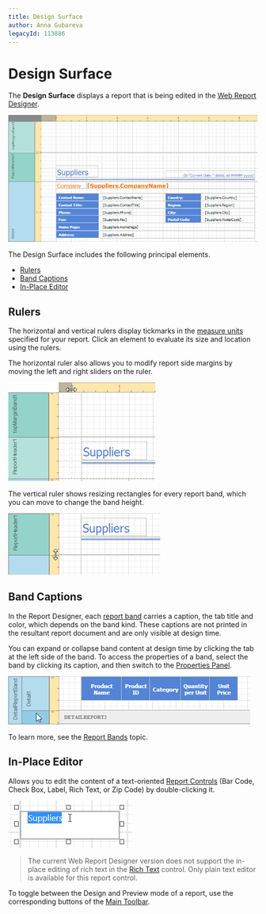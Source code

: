 ```yaml
---
title: Design Surface
author: Anna Gubareva
legacyId: 113886
---
```

# Design Surface
The **Design Surface** displays a report that is being edited in the [Web Report Designer](../../report-designer.md).

![web-designer-surface](../../../images/img24600.png)

The Design Surface includes the following principal elements.
* [Rulers](#rulers)
* [Band Captions](#bandcaptions)
* [In-Place Editor](#inplaceeditor)

## <a name="rulers"/>Rulers
The horizontal and vertical rulers display tickmarks in the [measure units](../creating-reports/basic-operations/change-measurement-units-of-a-report.md) specified for your report. Click an element to evaluate its size and location using the rulers.

The horizontal ruler also allows you to modify report side margins by moving the left and right sliders on the ruler.

![web-designer-surface-horizontal-ruler](../../../images/img24593.png)

The vertical ruler shows resizing rectangles for every report band, which you can move to change the band height.

![web-designer-surface-vertical-ruler](../../../images/img24594.png)

## <a name="bandcaptions"/>Band Captions
In the Report Designer, each [report band](../report-elements/report-bands.md) carries a caption, the tab title and color, which depends on the band kind. These captions are not printed in the resultant report document and are only visible at design time.

You can expand or collapse band content at design time by clicking the tab at the left side of the band. To access the properties of a band, select the band by clicking its caption, and then switch to the [Properties Panel](properties-panel.md).

![web-designer-surface-band](../../../images/img24598.png)

To learn more, see the [Report Bands](../report-elements/report-bands.md) topic.

## <a name="inplaceeditor"/>In-Place Editor
Allows you to edit the content of a text-oriented [Report Controls](../report-elements/report-controls.md) (Bar Code, Check Box, Label, Rich Text, or Zip Code) by double-clicking it.

![web-designer-surface-in-place-editor](../../../images/img24599.png)

> The current Web Report Designer version does not support the in-place editing of rich text in the [Rich Text](../report-elements/report-controls.md) control. Only plain text editor is available for this report control.

To toggle between the Design and Preview mode of a report, use the corresponding buttons of the [Main Toolbar](main-toolbar.md).